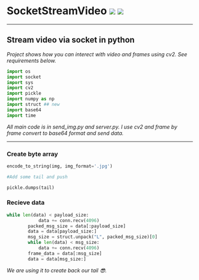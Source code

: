 # SocketStreamVideo ![](https://img.shields.io/badge/version-v1.0-green) ![](https://img.shields.io/badge/python-3.0-orange)

---
 Stream video via socket in python
---

*Project shows how you can interect with video and frames using cv2. See requirements below.*

```python
import os 
import socket
import sys
import cv2
import pickle
import numpy as np
import struct ## new
import base64 
import time
```

*All main code is in send_img.py and server.py. I use cv2 and frame by frame convert to base64 format and send data.*

---

### Create byte array
```python
encode_to_string(img, img_format='.jpg')

#Add some tail and push

pickle.dumps(tail)

```


### Recieve data 

```python
while len(data) < payload_size:
			data += conn.recv(4096)
		packed_msg_size = data[:payload_size]
		data = data[payload_size:]
		msg_size = struct.unpack("L", packed_msg_size)[0]
		while len(data) < msg_size:
			data += conn.recv(4096)
		frame_data = data[:msg_size]
		data = data[msg_size:]
```

*We are using it to create back our tail 😎.*

